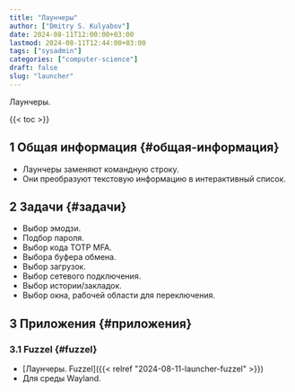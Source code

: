 ```yaml
---
title: "Лаунчеры"
author: ["Dmitry S. Kulyabov"]
date: 2024-08-11T12:00:00+03:00
lastmod: 2024-08-11T12:44:00+03:00
tags: ["sysadmin"]
categories: ["computer-science"]
draft: false
slug: "launcher"
---
```


Лаунчеры.

<!--more-->

{{< toc >}}


## <span class="section-num">1</span> Общая информация {#общая-информация}

-   Лаунчеры заменяют командную строку.
-   Они преобразуют текстовую информацию в интерактивный список.


## <span class="section-num">2</span> Задачи {#задачи}

-   Выбор эмодзи.
-   Подбор пароля.
-   Выбор кода TOTP MFA.
-   Выбора буфера обмена.
-   Выбор загрузок.
-   Выбор сетевого подключения.
-   Выбор истории/закладок.
-   Выбор окна, рабочей области для переключения.


## <span class="section-num">3</span> Приложения {#приложения}


### <span class="section-num">3.1</span> Fuzzel {#fuzzel}

-   [Лаунчеры. Fuzzel]({{< relref "2024-08-11-launcher-fuzzel" >}})
-   Для среды Wayland.

